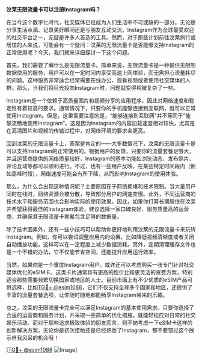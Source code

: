 **汶莱无限流量卡可以注册Instagram吗？**

在当今这个数字化时代，社交媒体已经成为人们生活中不可或缺的一部分。无论是分享生活点滴、记录美好瞬间还是与朋友互动交流，Instagram作为全球最受欢迎的社交平台之一，无疑是许多人首选的工具。然而，对于那些计划前往汶莱旅行或居住的人来说，可能会有一个疑问：汶莱的无限流量卡是否能够支持Instagram的正常使用呢？今天，我们就来详细探讨一下这个问题。

首先，我们需要了解什么是无限流量卡。简单来说，无限流量卡是一种提供无限制数据使用的服务，用户可以在一定时间内享受高速上网体验，而无需担心流量耗尽的问题。这种服务非常适合经常需要在线办公、观看视频或者使用社交媒体的人群。那么，当我们将目光投向Instagram时，问题就变得稍微复杂了一些。

Instagram是一个依赖于高质量图片和视频分享的应用程序，因此对网络速度和稳定性有着较高的要求。通常情况下，只要你的手机能够连接到互联网，就可以正常使用Instagram。但是，这里需要注意的是，“能够连接到互联网”并不等同于“能够流畅地使用Instagram”。这是因为Instagram的内容加载速度相对较快，尤其是在高清图片和视频的传输过程中，对网络环境的要求会更高。

回到汶莱的无限流量卡上，答案是肯定的——大多数情况下，汶莱的无限流量卡是可以支持Instagram的正常使用的。根据用户的反馈，只要你的流量套餐足够大，并且运营商提供的网络质量较好，Instagram的基本功能如浏览动态、发布照片、评论互动等都可以顺利进行。不过，也有一些用户反映，在某些特定时间段内（例如高峰时段），网络速度可能会有所下降，从而影响Instagram的使用体验。

那么，为什么会出现这种情况呢？主要原因在于网络拥堵和技术限制。当大量用户同时在线时，网络资源会被分散，导致部分用户的网速变慢。此外，不同运营商的技术水平和服务范围也会影响实际的使用效果。因此，如果你打算长期居住在汶莱并希望获得最佳的Instagram体验，建议选择一家口碑良好、服务质量高的运营商，并确保其无限流量卡套餐包含足够的数据量。

除了技术因素外，还有一些小技巧可以帮助你更好地利用汶莱的无限流量卡来玩转Instagram。例如，你可以尝试调整应用内的设置，比如降低视频清晰度或者关闭自动播放功能，这样可以在一定程度上减少数据消耗。另外，定期清理缓存文件也是一个不错的办法，它不仅能节省空间，还能提升应用运行效率。

当然，如果你是一个重度Instagram用户，或许还可以考虑购买一张专门针对社交媒体优化的eSIM卡。这类卡片通常具有更高的性价比和更灵活的资费方案，特别适合那些需要频繁切换国家或地区的人士。目前市面上有不少优质的eSIM产品可供选择，比如[TG💪+ @esim1088](https://t.me/s/esim1088)，它们不仅支持全球多个国家和地区，还提供了丰富的流量套餐选项，让你随时随地都能畅享Instagram带来的乐趣。

总之，汶莱的无限流量卡完全可以满足Instagram的基本使用需求。只要你选择了合适的运营商和服务计划，并采取一些简单的优化措施，就能轻松应对日常的社交娱乐活动。而对于那些追求极致体验的朋友而言，则不妨考虑一下eSIM卡这样的创新解决方案。无论你是初次接触还是已经熟悉了Instagram，都不要错过这个展示自我风采的机会哦！

[[TG💪+ @esim1088](https://t.me/s/esim1088) ![Image](https://i.postimg.cc/4NQfJmqS/Snipaste-2025-05-13-00-14-12.png)]